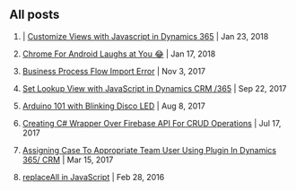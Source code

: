 ## All posts
1. | [Customize Views with Javascript in Dynamics 365](../customize-views-with-javascript-in-dynamics-365) | Jan 23, 2018

1. [Chrome For Android Laughs at You 😂](../when-chrome-for-android-laughs-at-you/ReadMe.md) | Jan 17, 2018

1. [Business Process Flow Import Error](../bpf-import-error-this-process-cannot-be-imported-because-it-cannot-be-updated-or-does-not-have-a-unique-name-dynamics-365/ReadMe.md) | Nov 3, 2017

1. [Set Lookup View with JavaScript in Dynamics CRM /365](../set-lookup-view-with-javascript-dynamics-crm-365/ReadMe.md) | Sep 22, 2017

1. [Arduino 101 with Blinking Disco LED](../arduino-101-disco-led/ReadMe.md) | Aug 8, 2017

1. [Creating C# Wrapper Over Firebase API For CRUD Operations](../creating-c-sharp-wrapper-over-firebase-api-for-basic-crud/ReadMe.md) | Jul 17, 2017

1. [Assigning Case To Appropriate Team User Using Plugin In Dynamics 365/ CRM](../assigning-case-to-appropriate-team-user-using-plugin-in-dynamics-365-crm/ReadMe.md) | Mar 15, 2017

1. [replaceAll in JavaScript](../replaceall-in-javascript/ReadMe.md) | Feb 28, 2016

[//]: # (http://www.c-sharpcorner.com/code/2396/replaceall-in-javascript-without-jquery.aspx)
